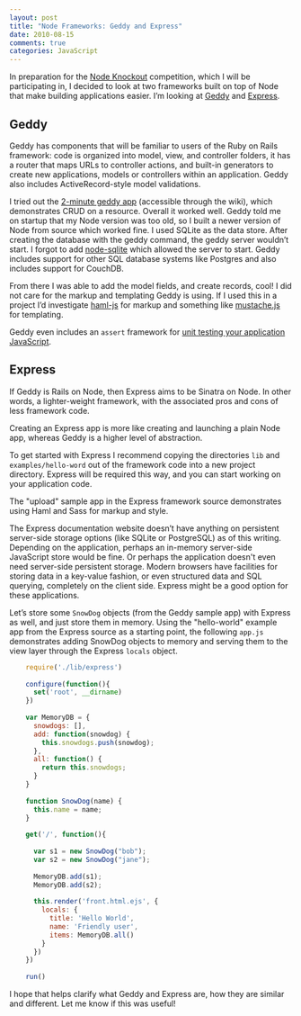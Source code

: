 ```yaml
---
layout: post
title: "Node Frameworks: Geddy and Express"
date: 2010-08-15
comments: true
categories: JavaScript
---
```


In preparation for the [Node Knockout](http://nodeknockout.com/) competition, which I will be participating in, I decided to look at two frameworks built on top of Node that make building applications easier. I’m looking at [Geddy](http://geddyjs.org/) and [Express](http://expressjs.com/). 

Geddy
---
Geddy has components that will be familiar to users of the Ruby on Rails framework: code is organized into model, view, and controller folders, it has a router that maps URLs to controller actions, and built-in generators to create new applications, models or controllers within an application. Geddy also includes ActiveRecord-style model validations.

I tried out the [2-minute geddy app](http://wiki.github.com/mde/geddy/the-two-minute-geddy-app) (accessible through the wiki), which demonstrates CRUD on a resource. Overall it worked well. Geddy told me on startup that my Node version was too old, so I built a newer version of Node from source which worked fine. I used SQLite as the data store. After creating the database with the geddy command, the geddy server wouldn’t start. I forgot to add [node-sqlite](http://wiki.github.com/mde/geddy/install-sqlite-and-node-sqlite) which allowed the server to start. Geddy includes support for other SQL database systems like Postgres and also includes support for CouchDB.

From there I was able to add the model fields, and create records, cool! I did not care for the markup and templating Geddy is using. If I used this in a project I’d investigate [haml-js](http://github.com/creationix/haml-js) for markup and something like [mustache.js](http://github.com/janl/mustache.js/) for templating. 

Geddy even includes an `assert` framework for [unit testing your application JavaScript](http://wiki.github.com/mde/geddy/writing-tests).

Express
---
If Geddy is Rails on Node, then Express aims to be Sinatra on Node. In other words, a lighter-weight framework, with the associated pros and cons of less framework code. 

Creating an Express app is more like creating and launching a plain Node app, whereas Geddy is a higher level of abstraction.

To get started with Express I recommend copying the directories `lib` and `examples/hello-word` out of the framework code into a new project directory. Express will be required this way, and you can start working on your application code.

The "upload" sample app in the Express framework source demonstrates using Haml and Sass for markup and style.

The Express documentation website doesn’t have anything on persistent server-side storage options (like SQLite or PostgreSQL) as of this writing. Depending on the application, perhaps an in-memory server-side JavaScript store would be fine. Or perhaps the application doesn't even need server-side persistent storage. Modern browsers have facilities for storing data in a key-value fashion, or even structured data and SQL querying, completely on the client side. Express might be a good option for these applications.

Let’s store some `SnowDog` objects (from the Geddy sample app) with Express as well, and just store them in memory.  Using the "hello-world" example app from the Express source as a starting point, the following `app.js` demonstrates adding SnowDog objects to memory and serving them to the view layer through the Express `locals` object.

``` javascript
    require('./lib/express')
        
    configure(function(){
      set('root', __dirname)
    })
    
    var MemoryDB = {
      snowdogs: [],
      add: function(snowdog) {
        this.snowdogs.push(snowdog);
      },
      all: function() {
        return this.snowdogs;
      }
    }
    
    function SnowDog(name) {
      this.name = name;
    }
    
    get('/', function(){
      
      var s1 = new SnowDog("bob");
      var s2 = new SnowDog("jane");
      
      MemoryDB.add(s1);
      MemoryDB.add(s2);
      
      this.render('front.html.ejs', {
        locals: {
          title: 'Hello World',
          name: 'Friendly user',
          items: MemoryDB.all()
        }
      })
    })
    
    run()
```
    
    
I hope that helps clarify what Geddy and Express are, how they are similar and different. Let me know if this was useful!
